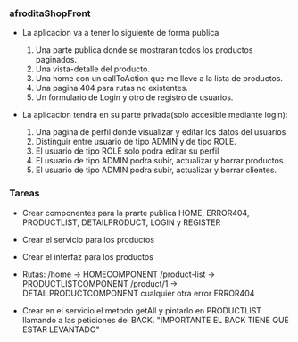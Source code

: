 ### afroditaShopFront

- La aplicacion va a tener lo siguiente de forma publica
	1. Una parte publica donde se mostraran todos los productos paginados.
	2. Una vista-detalle del producto.
	3. Una home con un callToAction que me lleve a la lista de productos.
	4. Una pagina 404 para rutas no existentes.
	5. Un formulario de Login y otro de registro de usuarios.
	
- La aplicacion tendra en su parte privada(solo accesible mediante login):
	1. Una pagina de perfil donde visualizar y editar los datos del usuarios
	2. Distinguir entre usuario de tipo ADMIN y de tipo ROLE.
	3. El usuario de tipo ROLE solo podra editar su perfil
	4. El usuario de tipo ADMIN podra subir, actualizar y borrar productos.
	5. El usuario de tipo ADMIN podra subir, actualizar y borrar clientes.
	
### Tareas

 - Crear componentes para la prarte publica HOME, ERROR404, PRODUCTLIST, DETAILPRODUCT, LOGIN y REGISTER

 - Crear el servicio para los productos
 - Crear el interfaz para los productos
 - Rutas:
	/home -> HOMECOMPONENT
	/product-list -> PRODUCTLISTCOMPONENT
	/product/1 -> DETAILPRODUCTCOMPONENT
	cualquier otra error ERROR404

 - Crear en el servicio el metodo getAll y pintarlo en PRODUCTLIST llamando a las peticiones del BACK. "IMPORTANTE EL BACK TIENE QUE ESTAR LEVANTADO"